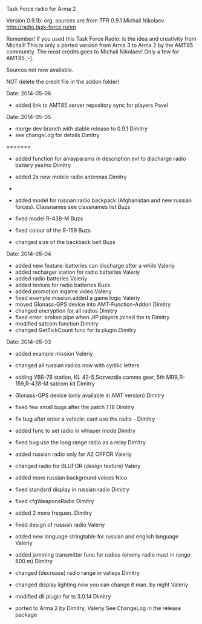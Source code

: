 Task Force radio for Arma 2

Version 0.9.1b: org. sources are from TFR 0.9.1 Michail Nikolaev http://radio.task-force.ru/en

Remember! If you used this Task Force Radio: is the idea and creativity from Michail!
This is only a ported version from Arma 3 to Arma 2 by the AMT85 community.
The most credits goes to Michail Nikolaev!
Only a few for AMT85 ;-).

Sources not now available.


NOT delete the credit file in the addon folder!


Date: 2014-05-06

+ added link to AMT85 server repository sync for players Pavel


Date: 2014-05-05

+ merge dev branch with stable release to 0.9.1 Dimitry
+ see changeLog for details Dimitry

=======
+ added function for arrayparams in description.ext to discharge radio battery yes/no Dimitry
+ added 2x new mobile radio antennas Dimitry
+

+ added model for russian radio backpack (Afghanistan and new russian forces). Classnames see classnames list Buzs
+ fixed model R-438-M Buzs
+ fixed colour of the R-159 Buzs
+ changed size of the backback belt Buzs

Date: 2014-05-04
+ added new feature: batteries can discharge after a while Valeriy
+ added recharger station for radio batteries Valeriy
+ added radio batteries Valeriy
+ added texture for radio batteries Buzs
+ added promotion ingame video Valeriy
+ fixed example mission,added a game logic Valeriy
+ moved Glonass-GPS device into AMT-Function-Addon Dimitry
+ changed encryption for all radios Dimitry
+ fixed error: broken pipe when JIP players joined the ts Dimitry
+ modified satcom function Dimitry
+ changed GetTickCount func for ts plugin Dimitry

Date: 2014-05-03
+ added example mission Valeriy
+ changed all russian radios now with cyrillic letters
+ adding УВБ-76 station, KL 42-5,Sozvezdie comms gear, 5th MRB,R-159,R-438-M satcom kit Dimitry
+ Glonass-GPS device (only available in AMT version) Dimitry
+ fixed few small bugs after the patch 1.18 Dimitry
+ fix bug after enter a vehicle: cant use the radio - Dimitry
+ added func to set radio in whisper mode Dimitry
+ fixed bug use the long range radio as a relay Dimitry
+ added russian radio only for A2 OPFOR Valeriy
+ changed radio for BLUFOR (design texture) Valery
+ added more russian background voices Nico
+ fixed standard display in russian radio Dimitry
+ fixed cfgWeaponsRadio Dimitry
+ added 2 more frequen. Dimitry
+ fixed design of russian radio Valeriy
+ added new language stringtable for russian and english language Valeriy
+ added jamming transmitter func for radios (enemy radio must in range 800 m) Dimitry
+ changed (decrease) radio range in valleys Dimitry
+ changed display lighting.now you can change it man. by night Valeriy
+ modified dll plugin for ts 3.0.14 Dimitry


+ ported to Arma 2 by Dimitry, Valeriy
  See ChangeLog in the release package